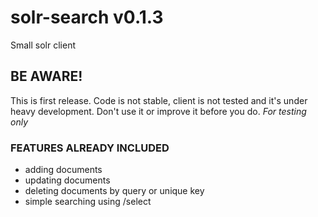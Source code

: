 solr-search v0.1.3
====

Small solr client

## BE AWARE!

This is first release. Code is not stable, client is not tested and it's under heavy development. Don't use it or improve it before you do.
*For testing only*

### FEATURES ALREADY INCLUDED

- adding documents
- updating documents
- deleting documents by query or unique key
- simple searching using /select